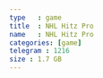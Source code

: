 ```yaml
---
type   : game
title  : NHL Hitz Pro
name   : NHL Hitz Pro
categories: [game]
telegram : 1216
size : 1.7 GB
---
```



